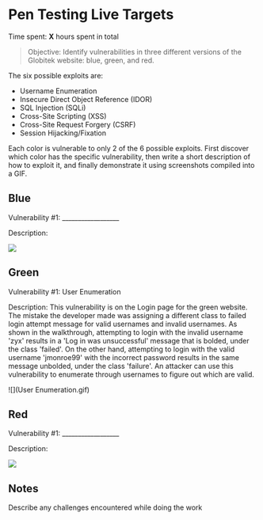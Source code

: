 # Pen Testing Live Targets

Time spent: **X** hours spent in total

> Objective: Identify vulnerabilities in three different versions of the Globitek website: blue, green, and red.

The six possible exploits are:

* Username Enumeration
* Insecure Direct Object Reference (IDOR)
* SQL Injection (SQLi)
* Cross-Site Scripting (XSS)
* Cross-Site Request Forgery (CSRF)
* Session Hijacking/Fixation

Each color is vulnerable to only 2 of the 6 possible exploits. First discover which color has the specific vulnerability, then write a short description of how to exploit it, and finally demonstrate it using screenshots compiled into a GIF.

## Blue

Vulnerability #1: __________________

Description:

<img src="blue-vuln1.gif">


## Green

Vulnerability #1: User Enumeration 

Description: This vulnerability is on the Login page for the green website. The mistake the developer made was assigning a different class to failed login attempt message for valid usernames and invalid usernames. As shown in the walkthrough, attempting to login with the invalid username 'zyx' results in a 'Log in was unsuccessful' message that is bolded, under the class 'failed'. On the other hand, attempting to login with the valid username 'jmonroe99' with the incorrect password results in the same message unbolded, under the class 'failure'. An attacker can use this vulnerability to enumerate through usernames to figure out which are valid. 

![](User Enumeration.gif)


## Red

Vulnerability #1: __________________

Description:

<img src="red-vuln1.gif">


## Notes

Describe any challenges encountered while doing the work
